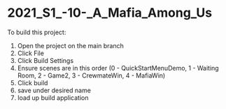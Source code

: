 # 2021_S1_-10-_A_Mafia_Among_Us

To build this project:
1. Open the project on the main branch
2. Click File
3. Click Build Settings
4. Ensure scenes are in this order (0 - QuickStartMenuDemo, 1 - Waiting Room, 2 - Game2, 3 - CrewmateWin, 4 - MafiaWin)
5. Click build
6. save under desired name
7. load up build application
